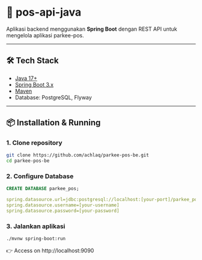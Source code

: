 # 🚀 pos-api-java

Aplikasi backend menggunakan **Spring Boot** dengan REST API untuk mengelola aplikasi parkee-pos.

---

## 🛠️ Tech Stack
- [Java 17+](https://adoptium.net/)
- [Spring Boot 3.x](https://spring.io/projects/spring-boot)
- [Maven](https://maven.apache.org/)
- Database: PostgreSQL, Flyway

---

## 📦 Installation & Running

### 1. Clone repository
```bash
git clone https://github.com/achlaq/parkee-pos-be.git
cd parkee-pos-be
```

### 2. Configure Database
```sql
CREATE DATABASE parkee_pos;
```

```yaml
spring.datasource.url=jdbc:postgresql://localhost:[your-port]/parkee_pos
spring.datasource.username=[your-username]
spring.datasource.password=[your-password]
```

### 3. Jalankan aplikasi
```bash
./mvnw spring-boot:run
```

👉 Access on http://localhost:9090
